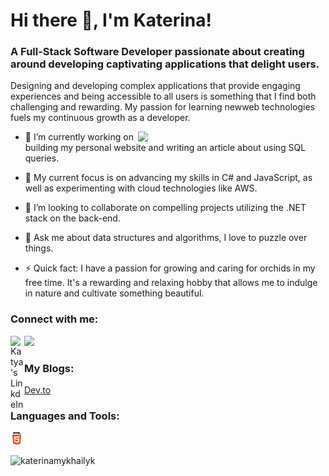 <h1 align="left">Hi there 👋, I'm Katerina!</h1>

<!--
**KaterinaMykhailyk/KaterinaMykhailyk** is a ✨ _special_ ✨ repository because its `README.md` (this file) appears on your GitHub profile.

Here are some ideas to get you started:

- 🔭 I’m currently working on ...
- 🌱 I’m currently learning ...
- 👯 I’m looking to collaborate on ...
- 🤔 I’m looking for help with ...
- 💬 Ask me about ...
- 📫 How to reach me: ...
- 😄 Pronouns: ...
- ⚡ Fun fact: ...
-->
<h3 align="left">A Full-Stack Software Developer passionate about creating around developing captivating applications that delight users.</h3>
<p>Designing and developing complex applications that provide engaging experiences and being accessible to all users is something that I find both challenging and rewarding. My passion for learning newweb technologies fuels my continuous growth as a developer.</p>
<img align="right" width="300" src="https://64.media.tumblr.com/7e71f3316e44417e20e10ea3620c6a76/tumblr_my8dm6J64M1ro8ysbo1_500.gifv">

- 🔭 I’m currently working on building my personal website and writing an article about using SQL queries.

- 🌱 My current focus is on advancing my skills in C# and JavaScript, as well as experimenting with cloud technologies like AWS.

- 👯 I’m looking to collaborate on compelling projects utilizing the .NET stack on the back-end.

- 💬 Ask me about data structures and algorithms, I love to puzzle over things.

- ⚡ Quick fact: I have a passion for growing and caring for orchids in my free time. It's a rewarding and relaxing hobby that allows me to indulge in nature and cultivate something beautiful.

<h3 align="left">Connect with me:</h3>

<a href="https://www.linkedin.com/in/katerina-mykhailyk/">
  <img align="left" alt="Katya's LinkdeIn" width="22px" src="https://cdn.jsdelivr.net/npm/simple-icons@v3/icons/linkedin.svg" />
</a>

![](https://visitor-badge.glitch.me/badge?page_id=katerina.mykhailyk)

<h3 align="left">My Blogs:</h3>
<p><a href="https://dev.to/katerinamykhailyk">Dev.to</a></p>

<h3 align="left">Languages and Tools:</h3>

<code><img height="20" src="https://raw.githubusercontent.com/github/explore/80688e429a7d4ef2fca1e82350fe8e3517d3494d/topics/html/html.png"></code>

<p>&nbsp;<img align="left" src="https://github-readme-stats.vercel.app/api?username=katerinamykhailyk&show_icons=true&locale=en&theme=prussian" alt="katerinamykhailyk" /></p>
